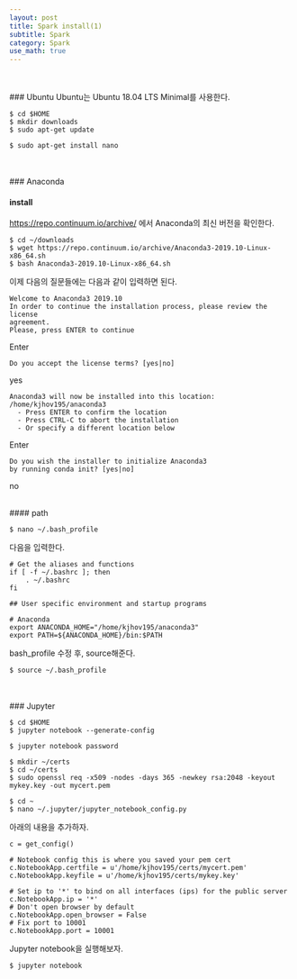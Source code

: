 ```yaml
---
layout: post
title: Spark install(1)
subtitle: Spark
category: Spark
use_math: true
---
```


<br>
<br>
### Ubuntu
Ubuntu는 Ubuntu 18.04 LTS Minimal를 사용한다.

```
$ cd $HOME
$ mkdir downloads
$ sudo apt-get update

$ sudo apt-get install nano
```

<br>
<br>
### Anaconda

#### install

https://repo.continuum.io/archive/ 에서 Anaconda의 최신 버전을 확인한다.

```
$ cd ~/downloads
$ wget https://repo.continuum.io/archive/Anaconda3-2019.10-Linux-x86_64.sh
$ bash Anaconda3-2019.10-Linux-x86_64.sh
```

이제 다음의 질문들에는 다음과 같이 입력하면 된다.

```
Welcome to Anaconda3 2019.10
In order to continue the installation process, please review the license
agreement.
Please, press ENTER to continue
```
Enter


```
Do you accept the license terms? [yes|no]
```
yes


```
Anaconda3 will now be installed into this location:
/home/kjhov195/anaconda3
  - Press ENTER to confirm the location
  - Press CTRL-C to abort the installation
  - Or specify a different location below
```
Enter

```
Do you wish the installer to initialize Anaconda3
by running conda init? [yes|no]
```
no

<br>
#### path

```
$ nano ~/.bash_profile
```

다음을 입력한다.
```
# Get the aliases and functions
if [ -f ~/.bashrc ]; then
    . ~/.bashrc
fi

## User specific environment and startup programs

# Anaconda
export ANACONDA_HOME="/home/kjhov195/anaconda3"
export PATH=${ANACONDA_HOME}/bin:$PATH
```

bash_profile 수정 후, source해준다.

```
$ source ~/.bash_profile
```

<br>
<br>
### Jupyter

```
$ cd $HOME
$ jupyter notebook --generate-config

$ jupyter notebook password

$ mkdir ~/certs
$ cd ~/certs
$ sudo openssl req -x509 -nodes -days 365 -newkey rsa:2048 -keyout mykey.key -out mycert.pem

$ cd ~
$ nano ~/.jupyter/jupyter_notebook_config.py
```

아래의 내용을 추가하자.

```
c = get_config()

# Notebook config this is where you saved your pem cert
c.NotebookApp.certfile = u'/home/kjhov195/certs/mycert.pem'
c.NotebookApp.keyfile = u'/home/kjhov195/certs/mykey.key'

# Set ip to '*' to bind on all interfaces (ips) for the public server
c.NotebookApp.ip = '*'
# Don't open browser by default
c.NotebookApp.open_browser = False
# Fix port to 10001
c.NotebookApp.port = 10001
```

Jupyter notebook을 실행해보자.

```
$ jupyter notebook
```
